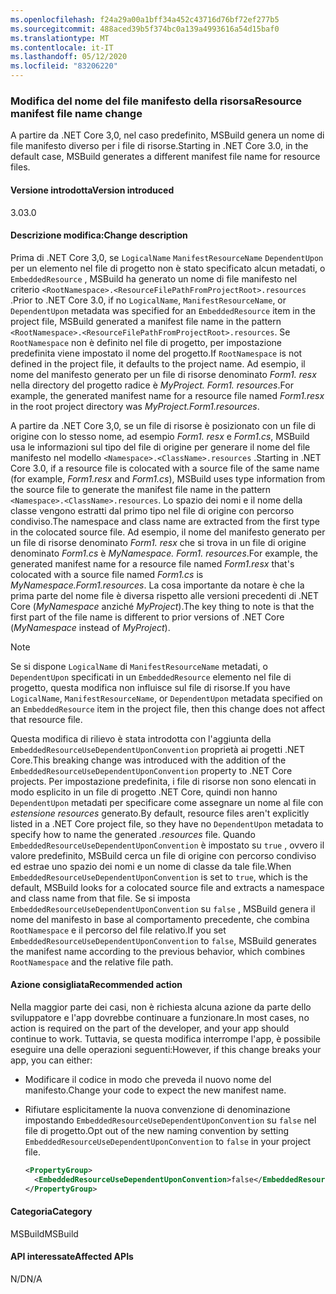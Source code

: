 ```yaml
---
ms.openlocfilehash: f24a29a00a1bff34a452c43716d76bf72ef277b5
ms.sourcegitcommit: 488aced39b5f374bc0a139a4993616a54d15baf0
ms.translationtype: MT
ms.contentlocale: it-IT
ms.lasthandoff: 05/12/2020
ms.locfileid: "83206220"
---
```

### <a name="resource-manifest-file-name-change"></a><span data-ttu-id="18a0f-101">Modifica del nome del file manifesto della risorsa</span><span class="sxs-lookup"><span data-stu-id="18a0f-101">Resource manifest file name change</span></span>

<span data-ttu-id="18a0f-102">A partire da .NET Core 3,0, nel caso predefinito, MSBuild genera un nome di file manifesto diverso per i file di risorse.</span><span class="sxs-lookup"><span data-stu-id="18a0f-102">Starting in .NET Core 3.0, in the default case, MSBuild generates a different manifest file name for resource files.</span></span>

#### <a name="version-introduced"></a><span data-ttu-id="18a0f-103">Versione introdotta</span><span class="sxs-lookup"><span data-stu-id="18a0f-103">Version introduced</span></span>

<span data-ttu-id="18a0f-104">3.0</span><span class="sxs-lookup"><span data-stu-id="18a0f-104">3.0</span></span>

#### <a name="change-description"></a><span data-ttu-id="18a0f-105">Descrizione modifica:</span><span class="sxs-lookup"><span data-stu-id="18a0f-105">Change description</span></span>

<span data-ttu-id="18a0f-106">Prima di .NET Core 3,0, se `LogicalName` `ManifestResourceName` `DependentUpon` per un elemento nel file di progetto non è stato specificato alcun metadati, o `EmbeddedResource` , MSBuild ha generato un nome di file manifesto nel criterio `<RootNamespace>.<ResourceFilePathFromProjectRoot>.resources` .</span><span class="sxs-lookup"><span data-stu-id="18a0f-106">Prior to .NET Core 3.0, if no `LogicalName`, `ManifestResourceName`, or `DependentUpon` metadata was specified for an `EmbeddedResource` item in the project file, MSBuild generated a manifest file name in the pattern `<RootNamespace>.<ResourceFilePathFromProjectRoot>.resources`.</span></span> <span data-ttu-id="18a0f-107">Se `RootNamespace` non è definito nel file di progetto, per impostazione predefinita viene impostato il nome del progetto.</span><span class="sxs-lookup"><span data-stu-id="18a0f-107">If `RootNamespace` is not defined in the project file, it defaults to the project name.</span></span> <span data-ttu-id="18a0f-108">Ad esempio, il nome del manifesto generato per un file di risorse denominato *Form1. resx* nella directory del progetto radice è *MyProject. Form1. resources*.</span><span class="sxs-lookup"><span data-stu-id="18a0f-108">For example, the generated manifest name for a resource file named *Form1.resx* in the root project directory was *MyProject.Form1.resources*.</span></span>

<span data-ttu-id="18a0f-109">A partire da .NET Core 3,0, se un file di risorse è posizionato con un file di origine con lo stesso nome, ad esempio *Form1. resx* e *Form1.cs*, MSBuild usa le informazioni sul tipo del file di origine per generare il nome del file manifesto nel modello `<Namespace>.<ClassName>.resources` .</span><span class="sxs-lookup"><span data-stu-id="18a0f-109">Starting in .NET Core 3.0, if a resource file is colocated with a source file of the same name (for example, *Form1.resx* and *Form1.cs*), MSBuild uses type information from the source file to generate the manifest file name in the pattern `<Namespace>.<ClassName>.resources`.</span></span> <span data-ttu-id="18a0f-110">Lo spazio dei nomi e il nome della classe vengono estratti dal primo tipo nel file di origine con percorso condiviso.</span><span class="sxs-lookup"><span data-stu-id="18a0f-110">The namespace and class name are extracted from the first type in the colocated source file.</span></span> <span data-ttu-id="18a0f-111">Ad esempio, il nome del manifesto generato per un file di risorse denominato *Form1. resx* che si trova in un file di origine denominato *Form1.cs* è *MyNamespace. Form1. resources*.</span><span class="sxs-lookup"><span data-stu-id="18a0f-111">For example, the generated manifest name for a resource file named *Form1.resx* that's colocated with a source file named *Form1.cs* is *MyNamespace.Form1.resources*.</span></span> <span data-ttu-id="18a0f-112">La cosa importante da notare è che la prima parte del nome file è diversa rispetto alle versioni precedenti di .NET Core (*MyNamespace* anziché *MyProject*).</span><span class="sxs-lookup"><span data-stu-id="18a0f-112">The key thing to note is that the first part of the file name is different to prior versions of .NET Core (*MyNamespace* instead of *MyProject*).</span></span>

> [!NOTE]
> <span data-ttu-id="18a0f-113">Se si dispone `LogicalName` di `ManifestResourceName` metadati, o `DependentUpon` specificati in un `EmbeddedResource` elemento nel file di progetto, questa modifica non influisce sul file di risorse.</span><span class="sxs-lookup"><span data-stu-id="18a0f-113">If you have `LogicalName`, `ManifestResourceName`, or `DependentUpon` metadata specified on an `EmbeddedResource` item in the project file, then this change does not affect that resource file.</span></span>

<span data-ttu-id="18a0f-114">Questa modifica di rilievo è stata introdotta con l'aggiunta della `EmbeddedResourceUseDependentUponConvention` proprietà ai progetti .NET Core.</span><span class="sxs-lookup"><span data-stu-id="18a0f-114">This breaking change was introduced with the addition of the `EmbeddedResourceUseDependentUponConvention` property to .NET Core projects.</span></span> <span data-ttu-id="18a0f-115">Per impostazione predefinita, i file di risorse non sono elencati in modo esplicito in un file di progetto .NET Core, quindi non hanno `DependentUpon` metadati per specificare come assegnare un nome al file con *estensione resources* generato.</span><span class="sxs-lookup"><span data-stu-id="18a0f-115">By default, resource files aren't explicitly listed in a .NET Core project file, so they have no `DependentUpon` metadata to specify how to name the generated *.resources* file.</span></span> <span data-ttu-id="18a0f-116">Quando `EmbeddedResourceUseDependentUponConvention` è impostato su `true` , ovvero il valore predefinito, MSBuild cerca un file di origine con percorso condiviso ed estrae uno spazio dei nomi e un nome di classe da tale file.</span><span class="sxs-lookup"><span data-stu-id="18a0f-116">When `EmbeddedResourceUseDependentUponConvention` is set to `true`, which is the default, MSBuild looks for a colocated source file and extracts a namespace and class name from that file.</span></span> <span data-ttu-id="18a0f-117">Se si imposta `EmbeddedResourceUseDependentUponConvention` su `false` , MSBuild genera il nome del manifesto in base al comportamento precedente, che combina `RootNamespace` e il percorso del file relativo.</span><span class="sxs-lookup"><span data-stu-id="18a0f-117">If you set `EmbeddedResourceUseDependentUponConvention` to `false`, MSBuild generates the manifest name according to the previous behavior, which combines `RootNamespace` and the relative file path.</span></span>

#### <a name="recommended-action"></a><span data-ttu-id="18a0f-118">Azione consigliata</span><span class="sxs-lookup"><span data-stu-id="18a0f-118">Recommended action</span></span>

<span data-ttu-id="18a0f-119">Nella maggior parte dei casi, non è richiesta alcuna azione da parte dello sviluppatore e l'app dovrebbe continuare a funzionare.</span><span class="sxs-lookup"><span data-stu-id="18a0f-119">In most cases, no action is required on the part of the developer, and your app should continue to work.</span></span> <span data-ttu-id="18a0f-120">Tuttavia, se questa modifica interrompe l'app, è possibile eseguire una delle operazioni seguenti:</span><span class="sxs-lookup"><span data-stu-id="18a0f-120">However, if this change breaks your app, you can either:</span></span>

- <span data-ttu-id="18a0f-121">Modificare il codice in modo che preveda il nuovo nome del manifesto.</span><span class="sxs-lookup"><span data-stu-id="18a0f-121">Change your code to expect the new manifest name.</span></span>

- <span data-ttu-id="18a0f-122">Rifiutare esplicitamente la nuova convenzione di denominazione impostando `EmbeddedResourceUseDependentUponConvention` su `false` nel file di progetto.</span><span class="sxs-lookup"><span data-stu-id="18a0f-122">Opt out of the new naming convention by setting `EmbeddedResourceUseDependentUponConvention` to `false` in your project file.</span></span>

  ```xml
  <PropertyGroup>
    <EmbeddedResourceUseDependentUponConvention>false</EmbeddedResourceUseDependentUponConvention>
  </PropertyGroup>
  ```

#### <a name="category"></a><span data-ttu-id="18a0f-123">Categoria</span><span class="sxs-lookup"><span data-stu-id="18a0f-123">Category</span></span>

<span data-ttu-id="18a0f-124">MSBuild</span><span class="sxs-lookup"><span data-stu-id="18a0f-124">MSBuild</span></span>

#### <a name="affected-apis"></a><span data-ttu-id="18a0f-125">API interessate</span><span class="sxs-lookup"><span data-stu-id="18a0f-125">Affected APIs</span></span>

<span data-ttu-id="18a0f-126">N/D</span><span class="sxs-lookup"><span data-stu-id="18a0f-126">N/A</span></span>

